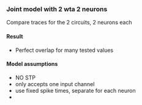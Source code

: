 ### Joint model with 2 wta 2 neurons 
Compare traces for the 2 circuits, 2 neurons each

#### Result
* Perfect overlap for many tested values

#### Model assumptions
* NO STP
* only accepts one input channel
* use fixed spike times, separate for each neuron
* 